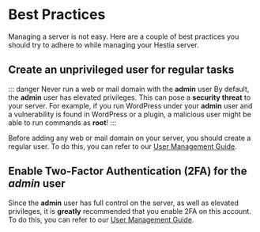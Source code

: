 # Best Practices

Managing a server is not easy. Here are a couple of best practices you should try to adhere to while managing your Hestia server.

## Create an unprivileged user for regular tasks

::: danger Never run a web or mail domain with the **admin** user
By default, the **admin** user has elevated privileges. This can pose a **security threat** to your server. For example, if you run WordPress under your **admin** user and a vulnerability is found in WordPress or a plugin, a malicious user might be able to run commands as **root**!
:::

Before adding any web or mail domain on your server, you should create a regular user. To do this, you can refer to our [User Management Guide](../server-administration/managing-users.md#creating-a-user).

## Enable Two-Factor Authentication (2FA) for the _admin_ user

Since the **admin** user has full control on the server, as well as elevated privileges, it is **greatly** recommended that you enable 2FA on this account. To do this, you can refer to our [User Management Guide](../server-administration/managing-users.md#enabling-two-factor-authentication-2fa).
